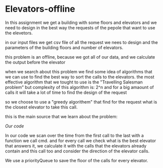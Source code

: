 # Elevators-offline
In this assignment we get a building with some floors and elevators and we need to design in the best way the requests of the pepole that want to use the elevetors.

in our input files we get csv file of all the request we nees to design and the parameters of the building floors and number of elevators.

this problem is an offline, because we got all of our data, and we calculate the output before the elevator 

when we search about this problem we find some idea of algorithms that we can use to find the best way to sort the calls to the elevators.
the most effective algorithm that we tought to use is the "Travelling Salesman problem"
but complexity of this algorithm is: 2^n and for a big amaount of calls it will take a lot of time to find the design of the request

so we choose to use a "greedy algorithem" that find for the request what is the closest elevator to take this call.

this is the main source that we learn about the problem:


*Our code*

In our code we scan over the time from the first call to the last with a function we call cmd.
and for every call we check what is the best elevator that answers it, we calculate it with the calls that the elevators already contain and this call too and consider the direction of the elevator calls.

We use a priorityQueue to save the floor of the calls for every elevator.
